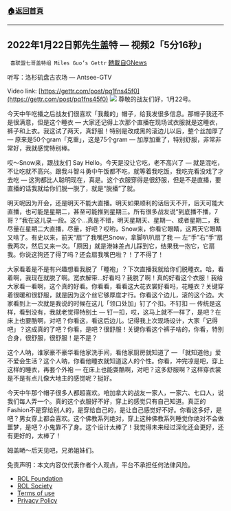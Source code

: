 ###  [:house:返回首頁](https://github.com/ourhimalayas/txt)
---


## 2022年1月22日郭先生盖特 — 视频2「5分16秒」
` 喜联盟七哥盖特组 Miles Guo’s Gettr` [轉載自GNews](https://gnews.org/zh-hans/1901623/)

听写：洛杉矶盘古农场 — Antsee-GTV

Video link: [https://gettr.com/post/pq1fns45f0](https://gettr.com/post/pq1fns45f0)
![](https://assets.gnews.org/wp-content/uploads/2022/01/4C14E274-54C3-4D44-A7CD-9A07F2487597.jpeg)
尊敬的战友们好，1月22号。

今天中午吃播之后战友们很喜欢「我戴的」帽子，给我发很多信息。那帽子我还不是很满意，但是这个睡衣 — 大家还记得上次那个直播在现场试衣服就是这睡衣，裤子和上衣。我这试了两天，真舒服！特别是改成黑的滚边儿以后，整个丝加厚了 — 原来是50个gram「克重」，这是75个gram — 加厚加重了，特别舒服，非常非常好，我就感觉特别棒。

哎～Snow来，跟战友们 Say Hello。今天是没让它吃，老不高兴了 — 就是混吃，不让吃就不高兴。跟我斗智斗勇中午饭都不吃，就等着我吃饭，我吃完看没戏了才去吃 — 这狗都比人聪明现在，真是。这个衣服穿得是很舒服，但是不是直播，要直播的话我就给你们脱一脱了，就是“脱播”了就。

明天呢因为开会，还是明天不能大直播。明天如果顺利的话后天不开，后天可能大直播，也可能是星期二，甚至可能推到星期三。所有很多战友说“到底播不播，7哥？”我在这儿录一段。这个…真是不错，明天星期天、星期一、或者星期二，我尽量在星期二大直播，尽量，好吧？哎哟，Snow来，你看它眼睛，这两天它眼睛又啥了。有史以来，前天“扇”了我嘴巴Snow，拿脚叭叭扇了我 — 左“手”右“手”扇我两次，然后又来一次。「原因」就是港妹差点儿踩到它，结果我一抱它，它扇我。你说这狗还了得了吗？还会扇我嘴巴啦？！了不得了！

大家看着是不是有兴趣想看我脱了「睡袍」？下次直播我就给你们脱睡衣。哈，看着啊，我现在就脱了啊。宽衣解带…好看吗？我脱了啊！真的好看这个衣服！我给大家看一看啊，这个真的好看。你看看，看看这大花衣裳好看吗，花睡衣？关键穿着很暖和很舒服，就是因为这个丝它够厚度才行。你看这个边儿，滚的这个边。大家看到上一次就是我说的时候在这儿「领口处加」钉了个扣。不钉扣 — 传统是这样，看到没有，我就老觉得特别土 — 钉一扣，哎，这马上就不一样了，是吧？在床上也要酷啊，对吧？你看这，看这后边儿。记得我上次现场设计，大家「记得吧」？这成真的了吧？你看，是吧？很舒服！关键你看这个裤子啥的，你看，特别合身，很舒服，很舒服！是不是？

这个人呐，谁家豪不豪华看他家洗手间，看他家厨房就知道了 — 「就知道他」爱不爱会生活？这个人呐，你看他睡衣就知道这人的个性。你看，冲完凉是吧，穿上这样的睡衣，再套个外袍 — 在床上也能耍酷啊，对吧？这多舒服啊？这样穿衣裳是不是有点儿像大地主的感觉呢？挺好。

今天中午那个帽子很多人都超喜欢。咱加拿大的战友一家人，一家六、七口人，说我们每人弄一个。真的这个衣服好不好，穿上的感觉只有自己知道。真正的Fashion不是穿给别人的，是穿给自己的，是让自己感觉好不好。你看这多好，是吧？男女穿上都会喜欢。这个佛教系列绝对，穿上这种佛教系列睡觉你绝对不会做噩梦，是吧？小鬼靠不了身。这个设计太棒了！我觉得未来经过深化还会更好，还有更好的，太棒了！

姆盖嗮～后天见吧，兄弟姐妹们。

 

免责声明：本文内容仅代表作者个人观点，平台不承担任何法律风险。

- [ROL Foundation](https://rolfoundation.org/)
- [ROL Society](https://rolsociety.org/)
- [Terms of use](https://gnews.org/terms-of-use-3/)
- [Privacy Policy](https://gnews.org/privacy-policy/)
